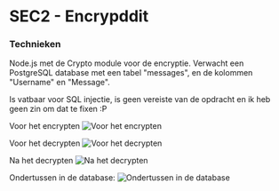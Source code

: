 # SEC2 - Encrypddit

### Technieken

Node.js met de Crypto module voor de encryptie. Verwacht een PostgreSQL database met een tabel "messages", en de kolommen "Username" en "Message".

Is vatbaar voor SQL injectie, is geen vereiste van de opdracht en ik heb geen zin om dat te fixen :P

Voor het encrypten
![Voor het encrypten](http://i.imgur.com/YAERT8a.png)

Voor het decrypten
![Voor het decrypten](http://i.imgur.com/7hKZy5d.png)

Na het decrypten
![Na het decrypten](http://i.imgur.com/056OiNJ.png)

Ondertussen in de database:
![Ondertussen in de database](http://i.imgur.com/lsjF8yy.png)
